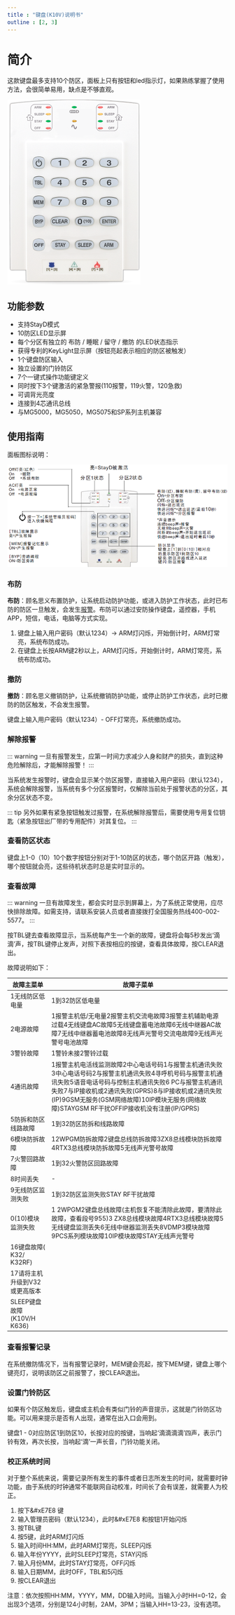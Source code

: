 ```yaml
---
title : "键盘(K10V)说明书"
outline : [2, 3]
---
```


# 简介

这款键盘最多支持10个防区，面板上只有按钮和led指示灯，如果熟练掌握了使用方法，会很简单易用，缺点是不够直观。

![k10v操作键盘](images/keypad-k10v-english-thumbnail.png)

## 功能参数

- 支持StayD模式
- 10防区LED显示屏
- 每个分区有独立的 布防 / 睡眠 / 留守 / 撤防 的LED状态指示
- 获得专利的KeyLight显示屏（按钮亮起表示相应的防区被触发）
- 1个键盘防区输入
- 独立设置的门铃防区
- 7个一键式操作功能键定义
- 同时按下3个键激活的紧急警报(110报警，119火警，120急救)
- 可调背光亮度
- 连接到4芯通讯总线
- 与MG5000，MG5050，MG5075和SP系列主机兼容

## 使用指南

面板图标说明：

![k10v操作键盘](images/k10v-button-description.png)

### 布防

**布防**：顾名思义布置防护，让系统启动防护功能，或进入防护工作状态，此时已布防的防区一旦触发，会发生[报警](/content/node1/important-knowledge/#%E6%8A%A5%E8%AD%A6alarm)。布防可以通过安防操作键盘，遥控器，手机APP，短信，电话，电脑等方式实现。

1. 键盘上输入用户密码（默认1234）→ ARM灯闪烁，开始倒计时，ARM灯常亮，系统布防成功。
2. 在键盘上长按ARM键2秒以上，ARM灯闪烁，开始倒计时，ARM灯常亮，系统布防成功。

### 撤防

**撤防**：顾名思义撤销防护，让系统撤销防护功能，或停止防护工作状态，此时已撤防的防区触发，不会发生报警。

键盘上输入用户密码（默认1234）- OFF灯常亮，系统撤防成功。

### 解除报警

::: warning
一旦有报警发生，应第一时间力求减少人身和财产的损失，直到这种危险解除后，才能解除报警！
:::

当系统发生报警时，键盘会显示某个防区报警，直接输入用户密码（默认1234），系统会解除报警，当系统有多个分区报警时，仅解除当前处于报警状态的分区，其余分区状态不变。

::: tip
另外如果有紧急按钮触发过报警，在系统解除报警后，需要使用专用复位钥匙（紧急按钮出厂带的专用配件）对其复位。
:::

### 查看防区状态

键盘上1-0（10）10个数字按钮分别对于1-10防区的状态，哪个防区开路（触发），哪个按钮就会亮，这些待机状态时总是实时显示的。

### 查看故障

::: warning
一旦有故障发生，都会实时显示到屏幕上，为了系统正常使用，应尽快排除故障。如需支持，请联系安装人员或者直接拨打全国服务热线400-002-5577。
:::

按TBL键去查看故障显示，当系统每产生一个新的故障，键盘将会每5秒发出‘滴滴’声，按TBL键停止发声，对照下表按相应的按键，查看具体故障，按CLEAR退出。

故障说明如下：

| 故障主菜单 | 故障子菜单 |
|---|---|
|1无线防区低电量|1到32防区低电量|
|2电源故障|1报警主机低/无电量2报警主机交流电故障3报警主机辅助电源过载4无线键盘AC故障5无线键盘蓄电池故障6无线中继器AC故障7无线中继器蓄电池故障8无线声光警号交流电故障9无线声光警号电池故障|
|3警铃故障|1警铃未接2警铃过载|
|4通讯故障|1报警主机电活线监测故障2中心电话号码1与报警主机通讯失败3中心电话号码2与报警主机通讯失败4寻呼机号码与报警主机通讯失败5语音电话号码与控制主机通讯失败6 PC与报警主机通讯失败7与IP接收机或2通讯失败(GPRS)8与IP接收机或2通讯失败(IP)9GSM无服务(GSM网络故障)10IP模块无服务(网络故障)STAYGSM  RF干扰OFFIP接收机没有注册(IP/GPRS)|
|5防拆和防区线路故障|1到32防区防拆和线路故障|
|6模块防拆故障|12WPGM防拆故障2键盘总线防拆故障3ZX8总线模块防拆故障4RTX3总线模块防拆故障5无线声光警号故障|
|7火警回路故障|1到32火警防区回路故障|
|8时间丢失|-|
|9无线防区监测失败|1到32防区监测失败STAY RF干扰故障|
|0(10)模块监测失败|1 2WPGM2键盘总线故障(主机恢复不能清除此故障，要清除此故障，查看段号955)3 ZX8总线模块故障4RTX3总线模块故障5无线键盘监测丢失6无线中继器监测丢失8VDMP3模块故障9PCS系列模块故障10IP模块故障STAY无线声光警号|
|16键盘故障( K32/ K32RF)||
|17请将主机升级到V32或更高版本||
|SLEEP键盘故障(K10V/H  K636)||

### 查看报警记录

在系统撤防情况下，当有报警记录时，MEM键会亮起，按下MEM键，键盘上哪个键亮灯，说明该防区之前报警了，按CLEAR退出。

### 设置门铃防区

如果有个防区触发后，键盘或主机会有类似门铃的声音提示，这就是门铃防区功能。可以用来提示是否有人出现，通常在出入口会用到。

键盘1 - 0对应防区1到防区10，长按对应的按键，当响起‘滴滴滴滴’四声，表示门铃有效，再次长按，当响起‘滴’一声长音，门铃功能关闭。

### 校正系统时间

对于整个系统来说，需要记录所有发生的事件或者日志所发生的时间，就需要时钟功能，由于系统的时钟通常不能联网自动校准，时间长了会有误差，就需要人为校正。

1. 按下&#xE7E8 键
2. 输入管理员密码（默认1234），此时&#xE7E8  和按钮1开始闪烁
3. 按TBL键
4. 按5键，此时ARM灯闪烁
5. 输入时间HH:MM，此时ARM灯常亮，SLEEP闪烁
6. 输入年份YYYY，此时SLEEP灯常亮，STAY闪烁
7. 输入月份MM，此时STAY灯常亮，OFF闪烁
8. 输入日期MM，此时OFF，TBL和5闪烁
9. 按CLEAR退出

注意：依次按照HH:MM，YYYY，MM，DD输入时间。当输入小时HH=0-12，会出现3个选项，分别是124小时制，2AM，3PM；当输入HH=13-23，没有选项。
